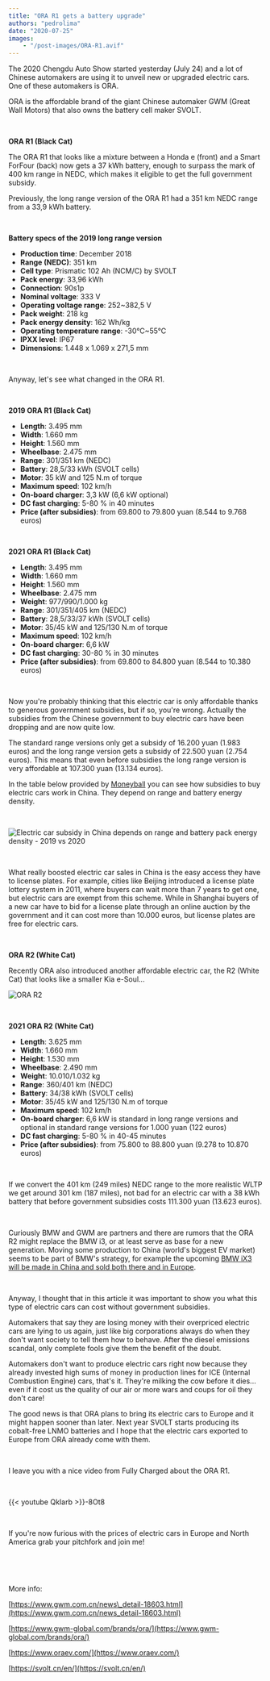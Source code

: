 ```yaml
---
title: "ORA R1 gets a battery upgrade"
authors: "pedrolima"
date: "2020-07-25"
images: 
    - "/post-images/ORA-R1.avif"
---
```


The 2020 Chengdu Auto Show started yesterday (July 24) and a lot of Chinese automakers are using it to unveil new or upgraded electric cars. One of these automakers is ORA.

ORA is the affordable brand of the giant Chinese automaker GWM (Great Wall Motors) that also owns the battery cell maker SVOLT.

 

**ORA R1 (Black Cat)**

The ORA R1 that looks like a mixture between a Honda e (front) and a Smart ForFour (back) now gets a 37 kWh battery, enough to surpass the mark of 400 km range in NEDC, which makes it eligible to get the full government subsidy.

Previously, the long range version of the ORA R1 had a 351 km NEDC range from a 33,9 kWh battery.

 

**Battery specs of the 2019 long range version**

- **Production time**: December 2018
- **Range (NEDC)**: 351 km
- **Cell type**: Prismatic 102 Ah (NCM/C) by SVOLT
- **Pack energy**: 33,96 kWh
- **Connection**: 90s1p
- **Nominal voltage**: 333 V
- **Operating voltage range**: 252~382,5 V
- **Pack weight**: 218 kg
- **Pack energy density**: 162 Wh/kg
- **Operating temperature range**: -30℃~55℃
- **IPXX level**: IP67
- **Dimensions**: 1.448 x 1.069 x 271,5 mm

 

Anyway, let's see what changed in the ORA R1.

 

**2019 ORA R1 (Black Cat)**

- **Length**: 3.495 mm
- **Width**: 1.660 mm
- **Height**: 1.560 mm
- **Wheelbase**: 2.475 mm
- **Range**: 301/351 km (NEDC)
- **Battery**: 28,5/33 kWh (SVOLT cells)
- **Motor**: 35 kW and 125 N.m of torque
- **Maximum speed**: 102 km/h
- **On-board charger**: 3,3 kW (6,6 kW optional)
- **DC fast charging**: 5-80 % in 40 minutes
- **Price (after subsidies)**: from 69.800 to 79.800 yuan (8.544 to 9.768 euros)

 

**2021 ORA R1 (Black Cat)**

- **Length**: 3.495 mm
- **Width**: 1.660 mm
- **Height**: 1.560 mm
- **Wheelbase**: 2.475 mm
- **Weight**: 977/990/1.000 kg
- **Range**: 301/351/405 km (NEDC)
- **Battery**: 28,5/33/37 kWh (SVOLT cells)
- **Motor**: 35/45 kW and 125/130 N.m of torque
- **Maximum speed**: 102 km/h
- **On-board charger**: 6,6 kW
- **DC fast charging**: 30-80 % in 30 minutes
- **Price (after subsidies)**: from 69.800 to 84.800 yuan (8.544 to 10.380 euros)

 

Now you're probably thinking that this electric car is only affordable thanks to generous government subsidies, but if so, you're wrong. Actually the subsidies from the Chinese government to buy electric cars have been dropping and are now quite low.

The standard range versions only get a subsidy of 16.200 yuan (1.983 euros) and the long range version gets a subsidy of 22.500 yuan (2.754 euros). This means that even before subsidies the long range version is very affordable at 107.300 yuan (13.134 euros).

In the table below provided by [Moneyball](https://twitter.com/DKurac) you can see how subsidies to buy electric cars work in China. They depend on range and battery energy density.

 

![Electric car subsidy in China depends on range and battery pack energy density - 2019 vs 2020](post-images/Electric-car-subsidy-in-China-depends-on-range-and-battery-pack-energy-density-2019-vs-2020.avif)

 

What really boosted electric car sales in China is the easy access they have to license plates. For example, cities like Beijing introduced a license plate lottery system in 2011, where buyers can wait more than 7 years to get one, but electric cars are exempt from this scheme. While in Shanghai buyers of a new car have to bid for a license plate through an online auction by the government and it can cost more than 10.000 euros, but license plates are free for electric cars.

 

**ORA R2 (White Cat)**

Recently ORA also introduced another affordable electric car, the R2 (White Cat) that looks like a smaller Kia e-Soul...

![ORA R2](post-images/ORA-R2.avif)

 

**2021 ORA R2 (White Cat)**

- **Length**: 3.625 mm
- **Width**: 1.660 mm
- **Height**: 1.530 mm
- **Wheelbase**: 2.490 mm
- **Weight**: 10.010/1.032 kg
- **Range**: 360/401 km (NEDC)
- **Battery**: 34/38 kWh (SVOLT cells)
- **Motor**: 35/45 kW and 125/130 N.m of torque
- **Maximum speed**: 102 km/h
- **On-board charger**: 6,6 kW is standard in long range versions and optional in standard range versions for 1.000 yuan (122 euros)
- **DC fast charging**: 5-80 % in 40-45 minutes
- **Price (after subsidies)**: from 75.800 to 88.800 yuan (9.278 to 10.870 euros)

 

If we convert the 401 km (249 miles) NEDC range to the more realistic WLTP we get around 301 km (187 miles), not bad for an electric car with a 38 kWh battery that before government subsidies costs 111.300 yuan (13.623 euros).

 

Curiously BMW and GWM are partners and there are rumors that the ORA R2 might replace the BMW i3, or at least serve as base for a new generation. Moving some production to China (world's biggest EV market) seems to be part of BMW's strategy, for example the upcoming [BMW iX3 will be made in China and sold both there and in Europe](/2020/07/15/bmw-ix3-gets-a-ncm-811-battery-from-catl/).

 

Anyway, I thought that in this article it was important to show you what this type of electric cars can cost without government subsidies.

Automakers that say they are losing money with their overpriced electric cars are lying to us again, just like big corporations always do when they don't want society to tell them how to behave. After the diesel emissions scandal, only complete fools give them the benefit of the doubt.

Automakers don't want to produce electric cars right now because they already invested high sums of money in production lines for ICE (Internal Combustion Engine) cars, that's it. They're milking the cow before it dies... even if it cost us the quality of our air or more wars and coups for oil they don't care!

The good news is that ORA plans to bring its electric cars to Europe and it might happen sooner than later. Next year SVOLT starts producing its cobalt-free LNMO batteries and I hope that the electric cars exported to Europe from ORA already come with them.

 

I leave you with a nice video from Fully Charged about the ORA R1.

 

{{< youtube QkIarb >}}-8Ot8

 

If you're now furious with the prices of electric cars in Europe and North America grab your pitchfork and join me!

 

 

More info:

[https://www.gwm.com.cn/news\_detail-18603.html](https://www.gwm.com.cn/news_detail-18603.html)

[https://www.gwm-global.com/brands/ora/](https://www.gwm-global.com/brands/ora/)

[https://www.oraev.com/](https://www.oraev.com/)

[https://svolt.cn/en/](https://svolt.cn/en/)
